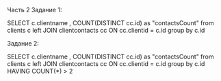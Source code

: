 Часть 2
Задание 1:

SELECT c.clientname ,  COUNT(DISTINCT cc.id) as "contactsCount"
from clients c
left JOIN clientcontacts cc ON cc.clientid = c.id
group  by c.id


Задание 2:

SELECT c.clientname ,  COUNT(DISTINCT cc.id) as "contactsCount"
from clients c
left JOIN clientcontacts cc ON cc.clientid = c.id
group  by c.id
HAVING COUNT(*) > 2
